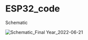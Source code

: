 # ESP32_code

Schematic

![Schematic_Final Year_2022-06-21](https://user-images.githubusercontent.com/39664194/174803004-15808fb3-6e4f-401c-a6b4-cc55833cdfcf.png)

